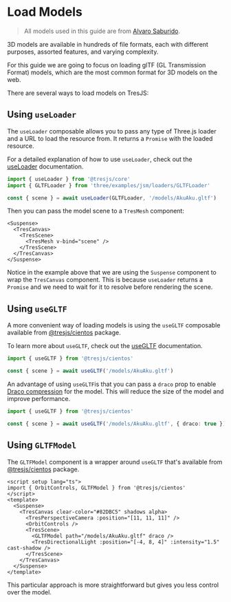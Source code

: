 # Load Models

> All models used in this guide are from [Alvaro Saburido](https://sketchfab.com/3d-models/aku-aku-7dfcb6edf10b4098bbb965c56fd3055c).

3D models are available in hundreds of file formats, each with different purposes, assorted features, and varying complexity.

For this guide we are going to focus on loading glTF (GL Transmission Format) models, which are the most common format for 3D models on the web.

<StackBlitzEmbed projectId="tresjs-gltf-load-model" />

There are several ways to load models on TresJS:

## Using `useLoader`

The `useLoader` composable allows you to pass any type of Three.js loader and a URL to load the resource from. It returns a `Promise` with the loaded resource.

For a detailed explanation of how to use `useLoader`, check out the [useLoader](/composables/use-loader) documentation.

```ts
import { useLoader } from '@tresjs/core'
import { GLTFLoader } from 'three/examples/jsm/loaders/GLTFLoader'

const { scene } = await useLoader(GLTFLoader, '/models/AkuAku.gltf')
```

Then you can pass the model scene to a `TresMesh` component:

```html{4}
<Suspense>
  <TresCanvas>
    <TresScene>
      <TresMesh v-bind="scene" />
    </TresScene>
  </TresCanvas>
</Suspense>
```

Notice in the example above that we are using the `Suspense` component to wrap the `TresCanvas` component. This is because `useLoader` returns a `Promise` and we need to wait for it to resolve before rendering the scene.

## Using `useGLTF`

A more convenient way of loading models is using the `useGLTF` composable available from [@tresjs/cientos](https://github.com/Tresjs/tres/tree/main/packages/cientos) package.

To learn more about `useGLTF`, check out the [useGLTF](/cientos/composables/use-gltf) documentation.

```ts
import { useGLTF } from '@tresjs/cientos'

const { scene } = await useGLTF('/models/AkuAku.gltf')
```

An advantage of using `useGLTF`is that you can pass a `draco` prop to enable [Draco compression](https://threejs.org/docs/index.html?q=drac#examples/en/loaders/DRACOLoader) for the model. This will reduce the size of the model and improve performance.

```ts
import { useGLTF } from '@tresjs/cientos'

const { scene } = await useGLTF('/models/AkuAku.gltf', { draco: true })
```

## Using `GLTFModel`

The `GLTFModel` component is a wrapper around `useGLTF` that's available from [@tresjs/cientos](https://github.com/Tresjs/tres/tree/main/packages/cientos) package.

```vue{2,10}
<script setup lang="ts">
import { OrbitControls, GLTFModel } from '@tresjs/cientos'
</script>
<template>
  <Suspense>
    <TresCanvas clear-color="#82DBC5" shadows alpha>
      <TresPerspectiveCamera :position="[11, 11, 11]" />
      <OrbitControls />
      <TresScene>
        <GLTFModel path="/models/AkuAku.gltf" draco />
        <TresDirectionalLight :position="[-4, 8, 4]" :intensity="1.5" cast-shadow />
      </TresScene>
    </TresCanvas>
  </Suspense>
</template>
```

This particular approach is more straightforward but gives you less control over the model.
